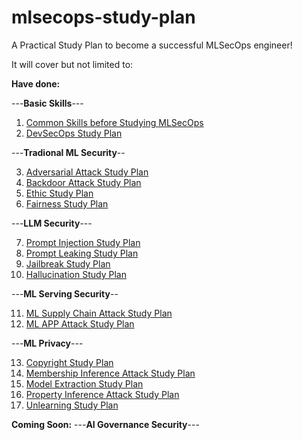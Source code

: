 # mlsecops-study-plan

A Practical Study Plan to become a successful MLSecOps engineer!

It will cover but not limited to:

**Have done:**

---**Basic Skills**---
1. [Common Skills before Studying MLSecOps](common-skills-before-studying-mlsecops.md)
2. [DevSecOps Study Plan](devsecops-study-plan.md)

---**Tradional ML Security**--
   
3. [Adversarial Attack Study Plan](adversarial-attack-study-plan.md)
4. [Backdoor Attack Study Plan](backdoor-attack-study-plan.md)
5. [Ethic Study Plan](ethic-study-plan.md)
6. [Fairness Study Plan](fairness-study-plan.md)

---**LLM Security**---
   
7. [Prompt Injection Study Plan](prompt-injection-study-plan.md)
8. [Prompt Leaking Study Plan](prompt-leaking-study-plan.md)
9. [Jailbreak Study Plan](jailbreak-study-plan.md)
10. [Hallucination Study Plan](hallucination-study-plan.md)

---**ML Serving Security**--

11. [ML Supply Chain Attack Study Plan](ml-supply-chain-attack-study-plan.md)
12. [ML APP Attack Study Plan](ml-app-attack-study-plan.md)

---**ML Privacy**---
    
13. [Copyright Study Plan](copyright-study-plan.md)
14. [Membership Inference Attack Study Plan](membership-inference-attack-study-plan.md)
15. [Model Extraction Study Plan](model-extraction-study-plan.md)
16. [Property Inference Attack Study Plan](property-inference-attack-study-plan.md)
17. [Unlearning Study Plan](unlearning-study-plan.md)

**Coming Soon:**
---**AI Governance Security**---
